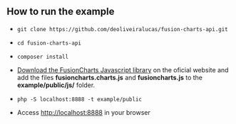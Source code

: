 ## How to run the example

- `git clone https://github.com/deoliveiralucas/fusion-charts-api.git`

- `cd fusion-charts-api`

- `composer install`

- [Download the FusionCharts Javascript library](http://www.fusioncharts.com/) on the oficial website and add the files **fusioncharts.charts.js** and **fusioncharts.js** to the **example/public/js/** folder. 

- `php -S localhost:8888 -t example/public`

- Access [http://localhost:8888](http://localhost:8888) in your browser